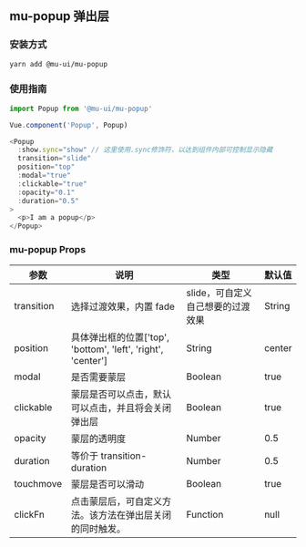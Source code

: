 ## mu-popup 弹出层

### 安装方式

```bash
yarn add @mu-ui/mu-popup
```

### 使用指南

```js
import Popup from '@mu-ui/mu-popup'

Vue.component('Popup', Popup)

<Popup
  :show.sync="show" // 这里使用.sync修饰符，以达到组件内部可控制显示隐藏
  transition="slide"
  position="top"
  :modal="true"
  :clickable="true"
  :opacity="0.1"
  :duration="0.5"
>
  <p>I am a popup</p>
</Popup>
```

### mu-popup Props

参数|说明|类型|默认值
---|---|---|---
transition|选择过渡效果，内置 fade | slide，可自定义自己想要的过渡效果|String|fade
position|具体弹出框的位置['top', 'bottom', 'left', 'right', 'center']|String|center
modal|是否需要蒙层|Boolean|true
clickable|蒙层是否可以点击，默认可以点击，并且将会关闭弹出层|Boolean|true
opacity|蒙层的透明度|Number|0.5
duration|等价于 transition-duration|Number|0.5
touchmove|蒙层是否可以滑动|Boolean|true
clickFn|点击蒙层后，可自定义方法。该方法在弹出层关闭的同时触发。|Function|null
